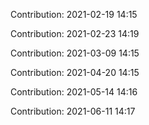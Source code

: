 Contribution: 2021-02-19 14:15

Contribution: 2021-02-23 14:19

Contribution: 2021-03-09 14:15

Contribution: 2021-04-20 14:15

Contribution: 2021-05-14 14:16

Contribution: 2021-06-11 14:17

